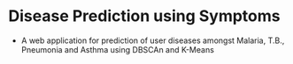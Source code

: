 # Disease Prediction using Symptoms

- A web application for prediction of user diseases amongst Malaria, T.B., Pneumonia and Asthma using DBSCAn and K-Means
